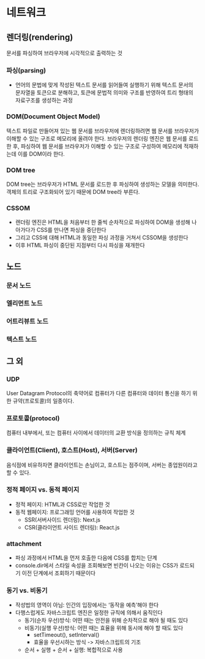 # 네트워크
## 렌더링(rendering)
문서를 파싱하여 브라우저에 시각적으로 출력하는 것

### 파싱(parsing)
- 언어의 문법에 맞게 작성된 텍스트 문서를 읽어들여 실행하기 위해 텍스트 문서의 문자열을 토큰으로 분해하고, 토큰에 문법적 의미와 구조를 반영하여 트리 형태의 자료구조를 생성하는 과정

### DOM(Document Object Model)
텍스트 파일로 만들어져 있는 웹 문서를 브라우저에 렌더링하려면 웹 문서를 브라우저가 이해할 수 있는 구조로 메모리에 올려야 한다. 브라우저의 렌더링 엔진은 웹 문서를 로드한 후, 파싱하여 웹 문서를 브라우저가 이해할 수 있는 구조로 구성하여 메모리에 적재하는데 이를 DOM이라 한다.

### DOM tree
DOM tree는 브라우저가 HTML 문서를 로드한 후 파싱하여 생성하는 모델을 의미한다. 객체의 트리로 구조화되어 있기 때문에 DOM tree라 부른다.

### CSSOM
- 렌더링 엔진은 HTML을 처음부터 한 줄씩 순차적으로 파싱하여 DOM을 생성해 나아가다가 CSS를 만나면 파싱을 중단한다
- 그리고 CSS에 대해 HTML과 동일한 파싱 과정을 거쳐서 CSSOM을 생성한다
- 이후 HTML 파싱이 중단된 지점부터 다시 파싱을 재개한다

## 노드
### 문서 노드

### 엘리먼트 노드

### 어트리뷰트 노드

### 텍스트 노드


## 그 외
### UDP
User Datagram Protocol의 축약어로 컴퓨터가 다른 컴퓨터와 데이터 통신을 하기 위한 규약(프로토콜)의 일종이다.

### 프로토콜(protocol)
컴퓨터 내부에서, 또는 컴퓨터 사이에서 데이터의 교환 방식을 정의하는 규칙 체계

### 클라이언트(Client), 호스트(Host), 서버(Server)
음식점에 비유하자면 클라이언트는 손님이고, 호스트는 점주이며, 서버는 종업원이라고 할 수 있다. 

### 정적 페이지 vs. 동적 페이지
- 정적 페이지: HTML과 CSS로만 작업한 것
- 동적 웹페이지: 프로그래밍 언어를 사용하여 작업한 것
    - SSR(서버사이드 렌더링): Next.js
    - CSR(클라이언트 사이드 렌더링): React.js

### attachment

- 파싱 과정에서 HTML을 먼저 호출한 다음에 CSS를 합치는 단계
- console.dir에서 스타일 속성을 조회해보면 빈칸이 나오는 이유는 CSS가 로드되기 이전 단계에서 조회하기 때문이다

### 동기 vs. 비동기

- 작성법의 영역이 아님: 인간의 입장에서는 ‘동작을 예측’해야 한다
- 다행스럽게도 자바스크립트 엔진은 일정한 규칙에 의해서 움직인다
    - 동기(순차 우선)방식: 어떤 때는 안전을 위해 순차적으로 해야 될 때도 있다
    - 비동기(실행 우선)방식: 어떤 때는 효율을 위해 동시에 해야 할 때도 있다
        - setTimeout(), setInterval()
        - 효율을 우선시하는 방식 -> 자바스크립트의 기조
    - 순서 + 실행 + 순서 + 실행: 복합적으로 사용
